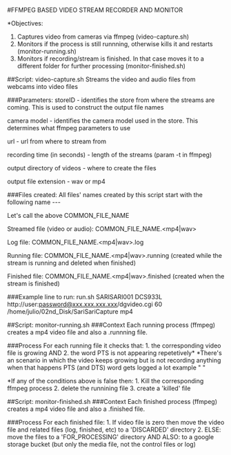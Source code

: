 #FFMPEG BASED VIDEO STREAM RECORDER AND MONITOR

*Objectives: 
1. Captures video from cameras via ffmpeg (video-capture.sh)
2. Monitors if the process is still runnning, otherwise kills it and restarts (monitor-running.sh)
3. Monitors if recording/stream is finished. In that case moves it to a different folder for further processing (monitor-finished.sh)

##Script: video-capture.sh
Streams the video and audio files from webcams into video files

###Parameters: 
storeID - identifies the store from where the streams are coming. This is used to construct the output file names

camera model - identifies the camera model used in the store. This determines what ffmpeg parameters to use

url - url from where to stream from

recording time (in seconds) - length of the streams (param -t in ffmpeg)

output directory of videos - where to create the files

output file extension - wav or mp4

###Files created:
All files' names created by this script start with the following name <storeID>-<camera model>-<date>-<time>

Let's call the above COMMON_FILE_NAME

Streamed file (video or audio): 
COMMON_FILE_NAME.<mp4|wav>

Log file: COMMON_FILE_NAME.<mp4|wav>.log

Running file: COMMON_FILE_NAME.<mp4|wav>.running (created while the stream is running and deleted when finished)

Finished file: COMMON_FILE_NAME.<mp4|wav>.finished (created when the stream is finished)

###Example line to run:
run.sh SARISARI001 DCS933L http://user:password@xxx.xxx.xxx.xxx/dgvideo.cgi 60 /home/julio/02nd_Disk/SariSariCapture mp4


##Script: monitor-running.sh
###Context
Each running process (ffmpeg) creates a mp4 video file and also a .runnning file.

###Process
For each running file it checks that:
	1. the corresponding video file is growing
	                     AND
	2. the word PTS is not appearing repetetively*
	 *There's an scenario in which the video keeps growing but is not recording anything
	  when that happens PTS (and DTS) word gets logged a lot
	  example " "

*If any of the conditions above is false then:
    1. Kill the corresponding ffmpeg process
    2. delete the runnining file
    3. create a 'killed' file

##Script: monitor-finished.sh
###Context
Each finished process (ffmpeg) creates a mp4 video file and also a .finished file.

###Process
For each finished file:
	1. If video file is zero then move the video file and related files (log, finished, etc) to a 'DISCARDED' directory
	2. ELSE: move the files to a 'FOR_PROCESSING' directory 
        AND ALSO: to a google storage bucket (but only the media file, not the control files or log)

